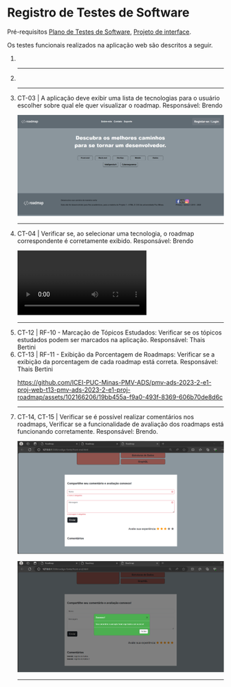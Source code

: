 # Registro de Testes de Software

Pré-requisitos [Plano de Testes de Software](https://github.com/ICEI-PUC-Minas-PMV-ADS/ads-e1-exemplo-vida-de-estudante/blob/main/documentos/07-Plano%20de%20Testes%20de%20Software.md), [Projeto de interface](https://github.com/ICEI-PUC-Minas-PMV-ADS/pmv-ads-2023-2-e1-proj-web-t13-pmv-ads-2023-2-e1-proj-roadmap/blob/main/documentos/04-Projeto%20de%20Interface.md).

Os testes funcionais realizados na aplicação web são descritos a seguir.

<ol>

 <li></li>

<hr>

 <li></li>

<hr>

 <li>CT-03 | A aplicação deve exibir uma lista de tecnologias para o usuário escolher sobre qual ele quer visualizar o roadmap.
 Responsável: Brendo

 ![](<ct03.png>)
 </li>

<hr>

<li>CT-04 | Verificar se, ao selecionar uma tecnologia, o roadmap correspondente é corretamente exibido.
 Responsável: Brendo


![](videoct04.mp4)
</li>

 <hr>
  <li>CT-12 | RF-10 - Marcação de Tópicos Estudados: Verificar se os tópicos estudados podem ser marcados na aplicação.
  Responsável: Thais Bertini
  </li>

<li>CT-13 | RF-11 - Exibição da Porcentagem de Roadmaps: Verificar se a exibição da porcentagem de cada roadmap está correta.
  Responsável: Thais Bertini
</li>

https://github.com/ICEI-PUC-Minas-PMV-ADS/pmv-ads-2023-2-e1-proj-web-t13-pmv-ads-2023-2-e1-proj-roadmap/assets/102166206/19bb455a-f9a0-493f-8369-606b70de8d6c

  </li>
<hr>
  <li> CT-14, CT-15 | Verificar se é possível realizar comentários nos roadmaps, Verificar se a funcionalidade de avaliação dos roadmaps está funcionando corretamente.
  Responsável: Brendo.

  ![](<teste-barra-comentarios.png>)

  ![](<teste-barra-comentarios2.png>)
  </li>
<hr>







</ol>
